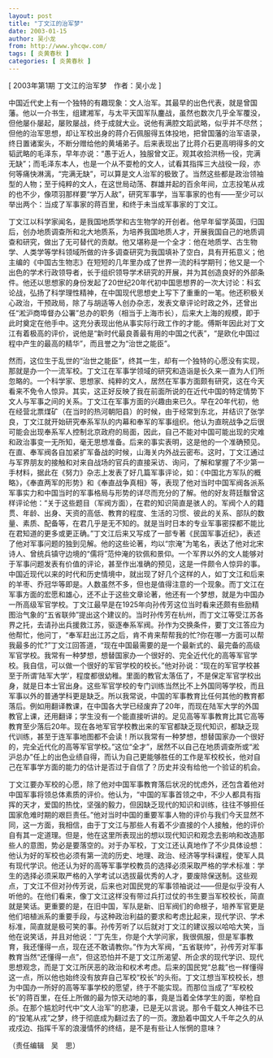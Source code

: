 ```yaml
---
layout: post
title: "丁文江的治军梦"
date: 2003-01-15
author: 吴小龙
from: http://www.yhcqw.com/
tags: [ 炎黄春秋 ]
categories: [ 炎黄春秋 ]
---
```



[ 2003年第1期 丁文江的治军梦　作者：吴小龙 ]


中国近代史上有一个独特的有趣现象：文人治军。其最早的出色代表，就是曾国藩。他以一介书生，组建湘军，与太平天国军队鏖战，虽然也数次几乎全军覆没，但他屡仆屡起，屡败屡战，终于成就大业。说他有满腔文蹈武略，似乎并不尽然；但他的治军思想，却让军校出身的蒋介石佩服得五体投地，把曾国藩的治军语录，终日置诸案头，不断分赠给他的黄埔弟子。后来表现出了比蒋介石更高明得多的文韬武略的毛泽东，早年亦说：“愚于近人，独服曾文正。观其收拾洪杨一役，完满无缺”；而毛泽东本人，也是一个从不耍枪的文人，试看其指挥三大战役一段，亦何等痛快淋漓，“完满无缺”，可以算是文人治军的极致了。当然这些都是政治领袖型的人物；至于纯粹的文人，在这世局动荡、群雄并起的百余年间，立志投笔从戎的也不少，像项羽那样要“学万人敌”，研究军事学，当军事家的也有——至少可以举出两个：当成了军事家的蒋百里，和终于未当成军事家的丁文江。


丁文江以科学家闻名，是我国地质学和古生物学的开创者。他早年留学英国，归国后，创办地质调查所和北大地质系，为培养我国地质人才，开展我国自己的地质调查和研究，做出了无可替代的贡献。他又堪称是一个全才：他在地质学、古生物学、人类学等学科领域所做的许多调查研究为我国填补了空白，具有开拓意义；他主编的《中国古生物志》在短短的几年里办成了世界一流的科学期刊；他又是一个出色的学术行政领导者，长于组织领导学术研究的开展，并为其创造良好的外部条件。他还以思想家的身份发起了20世纪20年代初中国思想界的一次大讨论：科玄论战，弘扬了科学理性精神，在中国现代思想史上写下了重重的一笔。他还积极关心政治，干预政局，除了与胡适等人创办杂志，发表文章评论时政之外，还曾出任“淞沪商埠督办公署”总办的职务（相当于上海市长），后来大上海的规模，即于此时奠定在他手中。这充分表现出他从事实际行政工作的才能。傅斯年因此对丁文江有着极高的评价，说他是“新时代最良善最有用的中国之代表”，“是欧化中国过程中产生的最高的精华”，而且誉之为“治世之能臣”。


然而，这位生于乱世的“治世之能臣”，终其一生，却有一个独特的心愿没有实现，那就是办一个一流军校。丁文江在军事学领域的研究和造诣是长久来一直为人们所忽略的。一个科学家、思想家、纯粹的文人，居然在军事方面颇有研究，这在今天看来不免令人惊异。其实，这正好反映了我在前面所说的在近代中国的特定情势下文人与军事之间的关系。丁文江在军事方面的兴趣由来已久。早在20年代初，他在经营北票煤矿（在当时的热河朝阳县）的时候，由于经常到东北，并结识了张学良，丁文江就开始研究奉系军队的内幕和奉军的军事组织。他认为直皖战争之后很可能会出现奉系军人控制北京政府的局面，因此，自己不能对中国可能出现的灾难和政治事变一无所知，毫无思想准备。后来的事实表明，这是他的一个准确预见。在直、奉军阀各自加紧扩军备战的时候，山海关内外战云密布。这时，丁文江通过与军界朋友的接触和对来自战场的官兵的直接采访、询问，了解和掌握了不少第一手材料，据此在《努力》杂志上发表了好几篇军事评论，如：《中国北方军队的概略》，《奉直两军的形势》和《奉直战争真相》等，表现了他对当时中国军阀各派系军事实力和中国当时的军事格局与形势的详尽而充分的了解。他的好友蒋廷黻曾这样评论他：“关于这些题目（军阀方面），在君的知识简直是骇人的。军阀个人的籍贯、年龄、出身、天资的高低、教育的程度、生活的习惯、彼此的关系、部队的数量、素质、配备等，在君几乎是无不知的。就是当时日本的专业军事密探都不能比在君知道的更多或更正确。”丁文江后来又写成了一部专著《民国军事近纪》，表述了他对军事问题的独到见解。他的这些论著，均以“宗淹”为笔名，表达了他对北宋诗人、曾统兵镇守边境的“儒将”范仲淹的钦佩和景仰。一个军界以外的文人能够对于军事问题发表有价值的评论，甚至作出准确的预见，这是一件颇令人惊异的事。中国近现代以来的时代和历史情境中，就出现了好几个这样的人，如丁文江和后来的羊枣、乔冠华等即是。人数虽然不多，但也是值得注意的一个现象。而丁文江在军事方面的宏愿和雄心，还不止于这些文章论著，他还有一个梦想，就是为中国办一所高级军官学校。丁文江最早是在1925年向孙传芳这位当时看来还颇有些励精图治气象的“五省联帅”提出这个建议的。当时孙传芳在杭州，而丁文江等受江苏各界之托，去请孙出兵援救江苏，驱逐奉系军阀。孙作为交换条件，要丁文江答应为他帮忙，他问丁，“奉军赶出江苏之后，肯不肯来帮帮我的忙?你在哪一方面可以帮我最多的忙?”丁文江回答道，“现在中国最需要的是一个最新式的、最完备的高级军官学校。我常有一种梦想，想替国家办一个很好的、完全近代化的高等军官学校。我自信，可以做一个很好的军官学校的校长。”他对孙说：“现在的军官学校甚至于所谓‘陆军大学’，程度都很幼稚。里面的教官太落伍了，不是保定军官学校出身，就是日本士官出身。这些军官学校的专门训练当然比不上外国同等学校，而且军事以外的普通学科更是缺乏。所以我常说，中国的军事教育比任何其他的教育都落后。例如用翻译教课，在中国各大学已经废弃了20年，而现在陆军大学的外国教官上课，还用翻译；学生没有一个能直接听讲的。足见高等军事教育比其它高等教育至少落后20年。现在各地军官学校教出来的军官都缺乏现代知识，都缺乏现代训练，甚至于连军事地图都不会读！所以我常有一种梦想，想替国家办一个很好的，完全近代化的高等军官学校。”这位“全才”，居然不以自己在地质调查所或“淞沪总办”任上的出色业绩自得，而认为自己更能够胜任的工作是军校校长，他对自己在军事学方面的能力的估计是否过于自信了？历史并没有给他一个验证的机会。


丁文江要办军校的心愿，除了他对中国军事教育落后状况的忧虑外，还包含着他对中国军事将领总体素质的评价。他认为，“中国的军事首领之中，不少人都具有指挥的天才，爱国的热忱，坚强的毅力，但因缺乏现代的知识和训练，往往不够担任国家危难时期的艰巨责任。”他对当时中国的重要军事人物的评价与我们今天显然不同，这一方面，我相信，由于丁文江与那些人有着不少直接的个人接触，他的评价自有其一定道理。但是，他在这里所表现出的想以现代知识和观念去影响和改造那些人的意图，势必是要落空的。对于办军校，丁文江还认真地作了不少具体设想：他认为好的军校也必须有第一流的历史、地理、政治、经济等学科课程，使军人具有现代学识。他还认为好的高等军事学校教员的选择必须采取严格的学术标准：学生的选择必须采取严格的入学考试以选拔最优秀的人才，要废除保送制。这些观点，丁文江不但对孙传芳说，后来也对国民党的军事领袖说过——但是似乎没有人听他的。在他们看来，像丁文江这样没有带过兵打过仗的书生要当军校校长，简直就是笑话。更重要的是，在旧中国，军队是新、旧军阀们的命根子，培养军官更是他们培植派系的重要手段，与这种政治利益的要求和考虑比起来，现代学识、学术标准，简直就是极可笑的事。孙传芳听了以后就对丁文江的建议报以哈哈大笑，当他在说笑话，并且对他说：“丁先生，你是个大学问家，我很佩服，但是军事教育，我还懂得一点，现在还不敢请教你。”作为大军阀，“五省联帅”，孙传芳对军事教育当然“还懂得一点”，但这恐怕并不是丁文江所渴望、所企求的现代学识、现代思想观念，而是丁文江所厌恶的政治和权术考虑。后来的国民党“总裁”也一样懂得这一点，所以他也始终没有放弃自己军校“校长”的头衔。丁文江想当军校校长，想为中国办一所好的高等军事学校的愿望，终于不能实现。而那位当成了“军校校长”的蒋百里，在任上所做的最为惊天动地的事，竟是当着全体学生的面，举枪自杀。在那个尴尬时代中“文人治军”的悲凄，已是无以言说。那令千载文人神往不已的“投笔从戎”之梦，终于彻底成为翻过去了的一页。激励着中国文人千年之久的从戎戍边、指挥千军的浪漫情怀的终结，是不是有些让人怅惘的意味？

（责任编辑　吴　思）


